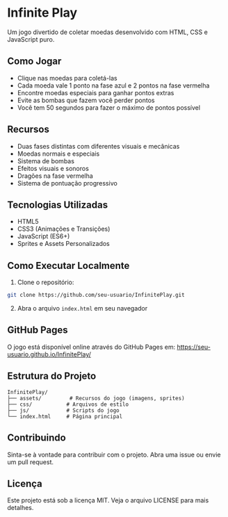 # Infinite Play

Um jogo divertido de coletar moedas desenvolvido com HTML, CSS e JavaScript puro.

## Como Jogar

- Clique nas moedas para coletá-las
- Cada moeda vale 1 ponto na fase azul e 2 pontos na fase vermelha
- Encontre moedas especiais para ganhar pontos extras
- Evite as bombas que fazem você perder pontos
- Você tem 50 segundos para fazer o máximo de pontos possível

## Recursos

- Duas fases distintas com diferentes visuais e mecânicas
- Moedas normais e especiais
- Sistema de bombas
- Efeitos visuais e sonoros
- Dragões na fase vermelha
- Sistema de pontuação progressivo

## Tecnologias Utilizadas

- HTML5
- CSS3 (Animações e Transições)
- JavaScript (ES6+)
- Sprites e Assets Personalizados

## Como Executar Localmente

1. Clone o repositório:
```bash
git clone https://github.com/seu-usuario/InfinitePlay.git
```

2. Abra o arquivo `index.html` em seu navegador

## GitHub Pages

O jogo está disponível online através do GitHub Pages em:
https://seu-usuario.github.io/InfinitePlay/

## Estrutura do Projeto

```
InfinitePlay/
├── assets/         # Recursos do jogo (imagens, sprites)
├── css/           # Arquivos de estilo
├── js/            # Scripts do jogo
└── index.html     # Página principal
```

## Contribuindo

Sinta-se à vontade para contribuir com o projeto. Abra uma issue ou envie um pull request.

## Licença

Este projeto está sob a licença MIT. Veja o arquivo LICENSE para mais detalhes. 